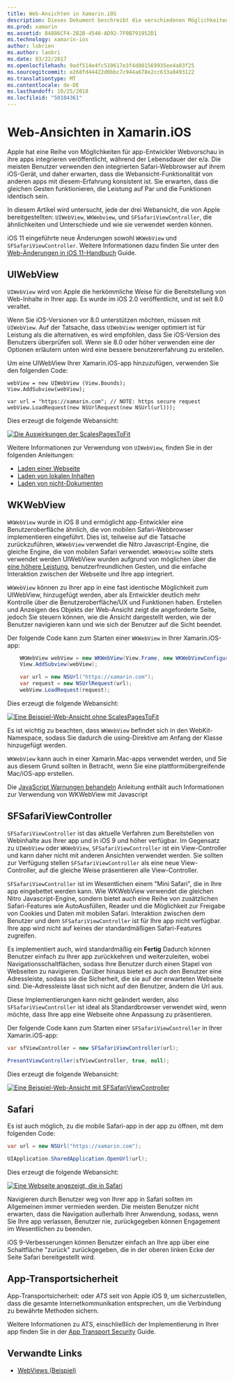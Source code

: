 ```yaml
---
title: Web-Ansichten in Xamarin.iOS
description: Dieses Dokument beschreibt die verschiedenen Möglichkeiten, die eine Xamarin.iOS-app, Web-Inhalte anzeigen kann. Es wird erläutert, UIWebView, WKWebView, SFSafariViewController, Safari und app-transportsicherheit.
ms.prod: xamarin
ms.assetid: 84886CF4-2B2B-4540-AD92-7F0B791952D1
ms.technology: xamarin-ios
author: lobrien
ms.author: laobri
ms.date: 03/22/2017
ms.openlocfilehash: 9adf514e4fc510617e3f4d801569935ee4a03f25
ms.sourcegitcommit: e268fd44422d0bbc7c944a678e2cc633a0493122
ms.translationtype: MT
ms.contentlocale: de-DE
ms.lasthandoff: 10/25/2018
ms.locfileid: "50104361"
---
```

# <a name="web-views-in-xamarinios"></a>Web-Ansichten in Xamarin.iOS

Apple hat eine Reihe von Möglichkeiten für app-Entwickler Webvorschau in ihre apps integrieren veröffentlicht, während der Lebensdauer der e/a. Die meisten Benutzer verwenden den integrierten Safari-Webbrowser auf ihrem iOS-Gerät, und daher erwarten, dass die Webansicht-Funktionalität von anderen apps mit diesem-Erfahrung konsistent ist. Sie erwarten, dass die gleichen Gesten funktionieren, die Leistung auf Par und die Funktionen identisch sein.

In diesem Artikel wird untersucht, jede der drei Webansicht, die von Apple bereitgestellten: `UIWebView`, `WKWebview`, und `SFSafariViewController`, die ähnlichkeiten und Unterschiede und wie sie verwendet werden können. 

iOS 11 eingeführte neue Änderungen sowohl `WKWebView` und `SFSafariViewController`. Weitere Informationen dazu finden Sie unter den [Web-Änderungen in iOS 11-Handbuch](~/ios/platform/introduction-to-ios11/web.md) Guide.

## <a name="uiwebview"></a>UIWebView

`UIWebView` wird von Apple die herkömmliche Weise für die Bereitstellung von Web-Inhalte in Ihrer app. Es wurde im iOS 2.0 veröffentlicht, und ist seit 8.0 veraltet.

Wenn Sie iOS-Versionen vor 8.0 unterstützen möchten, müssen mit `UIWebView`. Auf der Tatsache, dass `UIWebView` weniger optimiert ist für Leistung als die alternativen, es wird empfohlen, dass Sie iOS-Version des Benutzers überprüfen soll. Wenn sie 8.0 oder höher verwenden eine der Optionen erläutern unten wird eine bessere benutzererfahrung zu erstellen.
 
Um eine UIWebView Ihrer Xamarin.iOS-app hinzuzufügen, verwenden Sie den folgenden Code:
 
```
webView = new UIWebView (View.Bounds);
View.AddSubview(webView);

var url = "https://xamarin.com"; // NOTE: https secure request
webView.LoadRequest(new NSUrlRequest(new NSUrl(url)));
```

Dies erzeugt die folgende Webansicht:

[![](uiwebview-images/webview.png "Die Auswirkungen der ScalesPagesToFit")](uiwebview-images/webview.png#lightbox)

Weitere Informationen zur Verwendung von `UIWebView`, finden Sie in der folgenden Anleitungen:


- [Laden einer Webseite](https://github.com/xamarin/recipes/tree/master/Recipes/ios/content_controls/web_view/load_a_web_page)
- [Laden von lokalen Inhalten](https://github.com/xamarin/recipes/tree/master/Recipes/ios/content_controls/web_view/load_local_content)
- [Laden von nicht-Dokumenten](https://github.com/xamarin/recipes/tree/master/Recipes/ios/content_controls/web_view/load_non-web_documents)

## <a name="wkwebview"></a>WKWebView

`WKWebView` wurde in iOS 8 und ermöglicht app-Entwickler eine Benutzeroberfläche ähnlich, die von mobilen Safari-Webbrowser implementieren eingeführt. Dies ist, teilweise auf die Tatsache zurückzuführen, `WKWebView` verwendet die Nitro Javascript-Engine, die gleiche Engine, die von mobilen Safari verwendet. `WKWebView` sollte stets verwendet werden UIWebView wurden aufgrund von möglichen über die [eine höhere Leistung](http://blog.initlabs.com/post/100113463211/wkwebview-vs-uiwebview), benutzerfreundlichen Gesten, und die einfache Interaktion zwischen der Webseite und Ihre app integriert.
  
`WKWebView` können zu Ihrer app in eine fast identische Möglichkeit zum UIWebView, hinzugefügt werden, aber als Entwickler deutlich mehr Kontrolle über die Benutzeroberfläche/UX und Funktionen haben. Erstellen und Anzeigen des Objekts der Web-Ansicht zeigt die angeforderte Seite, jedoch Sie steuern können, wie die Ansicht dargestellt werden, wie der Benutzer navigieren kann und wie sich der Benutzer auf die Sicht beendet.  

Der folgende Code kann zum Starten einer `WKWebView` in Ihrer Xamarin.iOS-app:

```csharp
    WKWebView webView = new WKWebView(View.Frame, new WKWebViewConfiguration());
    View.AddSubview(webView);

    var url = new NSUrl("https://xamarin.com");
    var request = new NSUrlRequest(url);
    webView.LoadRequest(request);
```

Dies erzeugt die folgende Webansicht:

[![](uiwebview-images/wkwebview.png "Eine Beispiel-Web-Ansicht ohne ScalesPagesToFit")](uiwebview-images/wkwebview.png#lightbox)

Es ist wichtig zu beachten, dass `WKWebView` befindet sich in den WebKit-Namespace, sodass Sie dadurch die using-Direktive am Anfang der Klasse hinzugefügt werden.

`WKWebView` kann auch in einer Xamarin.Mac-apps verwendet werden, und Sie aus diesem Grund sollten in Betracht, wenn Sie eine plattformübergreifende Mac/iOS-app erstellen.

Die [JavaScript Warnungen behandeln](https://github.com/xamarin/recipes/tree/master/Recipes/ios/content_controls/web_view/handle_javascript_alerts) Anleitung enthält auch Informationen zur Verwendung von WKWebView mit Javascript

<a name="safariviewcontroller" />

## <a name="sfsafariviewcontroller"></a>SFSafariViewController
 
 `SFSafariViewController` ist das aktuelle Verfahren zum Bereitstellen von Webinhalte aus Ihrer app und in iOS 9 und höher verfügbar. Im Gegensatz zu `UIWebView` oder `WKWebView`, `SFSafariViewController` ist ein View-Controller und kann daher nicht mit anderen Ansichten verwendet werden. Sie sollten zur Verfügung stellen `SFSafariViewController` als eine neue View-Controller, auf die gleiche Weise präsentieren alle View-Controller.
 
 `SFSafariViewController` ist im Wesentlichen einem "Mini Safari", die in Ihre app eingebettet werden kann. Wie WKWebView verwendet die gleichen Nitro Javascript-Engine, sondern bietet auch eine Reihe von zusätzlichen Safari-Features wie AutoAusfüllen, Reader und die Möglichkeit zur Freigabe von Cookies und Daten mit mobilen Safari. Interaktion zwischen dem Benutzer und dem `SFSafariViewController` ist für Ihre app nicht verfügbar. Ihre app wird nicht auf keines der standardmäßigen Safari-Features zugreifen.
 
Es implementiert auch, wird standardmäßig ein **Fertig** Dadurch können Benutzer einfach zu Ihrer app zurückkehren und weiterzuleiten, wobei Navigationsschaltflächen, sodass Ihre Benutzer durch einen Stapel von Webseiten zu navigieren. Darüber hinaus bietet es auch den Benutzer eine Adressleiste, sodass sie die Sicherheit, die sie auf der erwarteten Webseite sind. Die-Adressleiste lässt sich nicht auf den Benutzer, ändern die Url aus. 

Diese Implementierungen kann nicht geändert werden, also `SFSafariViewController` ist ideal als Standardbrowser verwendet wird, wenn möchte, dass Ihre app eine Webseite ohne Anpassung zu präsentieren.

Der folgende Code kann zum Starten einer `SFSafariViewController` in Ihrer Xamarin.iOS-app:

```csharp
var sfViewController = new SFSafariViewController(url);

PresentViewController(sfViewController, true, null);
```

Dies erzeugt die folgende Webansicht:

[![](uiwebview-images/sfsafariviewcontroller.png "Eine Beispiel-Web-Ansicht mit SFSafariViewController")](uiwebview-images/sfsafariviewcontroller.png#lightbox)

## <a name="safari"></a>Safari

Es ist auch möglich, zu die mobile Safari-app in der app zu öffnen, mit dem folgenden Code:

```csharp
var url = new NSUrl("https://xamarin.com");

UIApplication.SharedApplication.OpenUrl(url);

```

Dies erzeugt die folgende Webansicht:

[![](uiwebview-images/safari.png "Eine Webseite angezeigt, die in Safari")](uiwebview-images/safari.png#lightbox)

Navigieren durch Benutzer weg von Ihrer app in Safari sollten im Allgemeinen immer vermieden werden. Die meisten Benutzer nicht erwarten, dass die Navigation außerhalb Ihrer Anwendung, sodass, wenn Sie Ihre app verlassen, Benutzer nie, zurückgegeben können Engagement im Wesentlichen zu beenden.

iOS 9-Verbesserungen können Benutzer einfach an Ihre app über eine Schaltfläche "zurück" zurückgegeben, die in der oberen linken Ecke der Seite Safari bereitgestellt wird.

## <a name="app-transport-security"></a>App-Transportsicherheit

App-Transportsicherheit: oder *ATS* seit von Apple iOS 9, um sicherzustellen, dass die gesamte Internetkommunikation entsprechen, um die Verbindung zu bewährte Methoden sichern.

Weitere Informationen zu ATS, einschließlich der Implementierung in Ihrer app finden Sie in der [App Transport Security](~/ios/app-fundamentals/ats.md) Guide.

## <a name="related-links"></a>Verwandte Links

- [WebViews (Beispiel)](https://developer.xamarin.com/samples/monotouch/WebView/)
